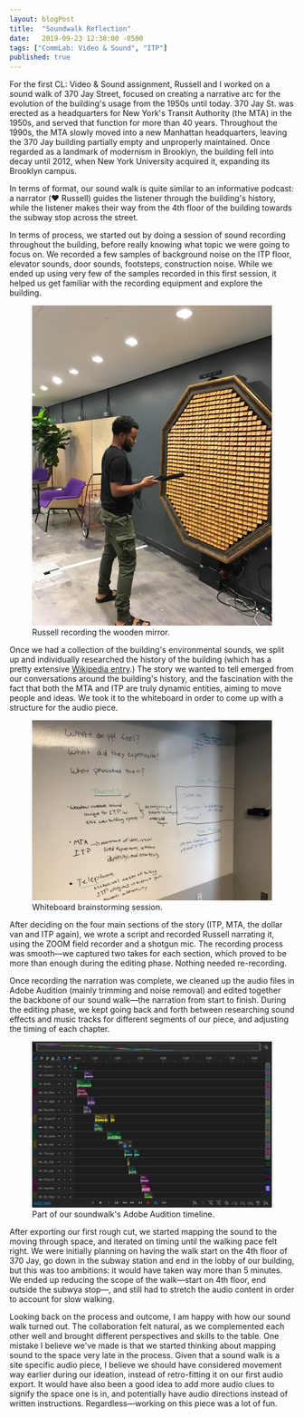 ```yaml
---
layout: blogPost
title:  "Soundwalk Reflection"
date:   2019-09-23 12:38:00 -0500
tags: ["CommLab: Video & Sound", "ITP"]
published: true
---
```


For the first CL: Video & Sound assignment, Russell and I worked on a sound walk of 370 Jay Street, focused on creating a narrative arc for the evolution of the building's usage from the 1950s until today. 370 Jay St. was erected as a headquarters for New York's Transit Authority (the MTA) in the 1950s, and served that function for more than 40 years. Throughout the 1990s, the MTA slowly moved into a new Manhattan headquarters, leaving the 370 Jay building partially empty and unproperly maintained. Once regarded as a landmark of modernism in Brooklyn, the building fell into decay until 2012, when New York University acquired it, expanding its Brooklyn campus.

In terms of format, our sound walk is quite similar to an informative podcast: a narrator (❤️ Russell) guides the listener through the building's history, while the listener makes their way from the 4th floor of the building towards the subway stop across the street.

In terms of process, we started out by doing a session of sound recording throughout the building, before really knowing what topic we were going to focus on. We recorded a few samples of background noise on the ITP floor, elevator sounds, door sounds, footsteps, construction noise. While we ended up using very few of the samples recorded in this first session, it helped us get familiar with the recording equipment and explore the building.

<figure>
  <img class="img-row-2" src="/assets/images/blog/2019-09-23-soundwalk-reflection/1.jpg" alt="Russell recording the wooden mirror"/>
  <figcaption>
    Russell recording the wooden mirror.
  </figcaption>
</figure>

Once we had a collection of the building's environmental sounds, we split up and individually researched the history of the building (which has a pretty extensive <a class="underlined" href="https://en.wikipedia.org/wiki/370_Jay_Street" target="__blank">Wikipedia entry</a>.) The story we wanted to tell emerged from our conversations around the building's history, and the fascination with the fact that both the MTA and ITP are truly dynamic entities, aiming to move people and ideas. We took it to the whiteboard in order to come up with a structure for the audio piece.

<figure>
  <img src="/assets/images/blog/2019-09-23-soundwalk-reflection/2.jpg" alt="Whiteboard brainstorming session"/>
  <figcaption>
    Whiteboard brainstorming session.
  </figcaption>
</figure>

After deciding on the four main sections of the story (ITP, MTA, the dollar van and ITP again), we wrote a script and recorded Russell narrating it, using the ZOOM field recorder and a shotgun mic. The recording process was smooth—we captured two takes for each section, which proved to be more than enough during the editing phase. Nothing needed re-recording.

Once recording the narration was complete, we cleaned up the audio files in Adobe Audition (mainly trimming and noise removal) and edited together the backbone of our sound walk—the narration from start to finish. During the editing phase, we kept going back and forth between researching sound effects and music tracks for different segments of our piece, and adjusting the timing of each chapter.

<figure>
  <img src="/assets/images/blog/2019-09-23-soundwalk-reflection/3.png" alt="Part of our soundwalk's Adobe Audition timeline"/>
  <figcaption>
    Part of our soundwalk's Adobe Audition timeline.
  </figcaption>
</figure>

After exporting our first rough cut, we started mapping the sound to the moving through space, and iterated on timing until the walking pace felt right. We were initially planning on having the walk start on the 4th floor of 370 Jay, go down in the subway station and end in the lobby of our building, but this was too ambitions: it would have taken way more than 5 minutes. We ended up reducing the scope of the walk—start on 4th floor, end outside the subwya stop—, and still had to stretch the audio content in order to account for slow walking. 

Looking back on the process and outcome, I am happy with how our sound walk turned out. The collaboration felt natural, as we complemented each other well and brought different perspectives and skills to the table. One mistake I believe we've made is that we started thinking about mapping sound to the space very late in the process. Given that a sound walk is a site specific audio piece, I believe we should have considered movement way earlier during our ideation, instead of retro-fitting it on our first audio export. It would have also been a good idea to add more audio clues to signify the space one is in, and potentially have audio directions instead of written instructions. Regardless—working on this piece was a lot of fun.
